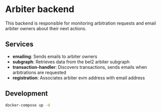 # Arbiter backend

This backend is responsible for monitoring arbitration requests and email arbiter owners about their next actions.

## Services

- **emailing**: Sends emails to arbiter owners
- **subgraph**: Retrieves data from the bel2 arbiter subgraph
- **transaction-handler**: Discovers transactions, sends emails when arbitrations are requested
- **registration**: Associates arbiter evm address with email address

## Development

```bash
docker-compose up -d
```